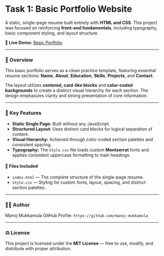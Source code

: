 # Task 1: Basic Portfolio Website

A static, single-page resume built entirely with **HTML and CSS**.
This project was focused on reinforcing **front-end fundamentals**, including typography, basic component styling, and layout structure.

**🔗 Live Demo:** [Basic Portfolio](https://basic-portfolio-manoj.netlify.app/)

---

### 📘 Overview

This basic portfolio serves as a clean practice template, featuring essential resume sections: **Name**, **About**, **Education**, **Skills**, **Projects**, and **Contact**.

The layout utilizes **centered, card-like blocks** and **color-coded backgrounds** to create a distinct visual hierarchy for each section. The design emphasizes clarity and strong presentation of core information.

---

### 🚀 Key Features

* **Static Single Page:** Built without any JavaScript.
* **Structured Layout:** Uses distinct card blocks for logical separation of content.
* **Visual Hierarchy:** Achieved through color-coded section palettes and consistent spacing.
* **Typography:** The `Style.css` file loads custom **Montserrat** fonts and applies consistent uppercase formatting to main headings.

#### 📂 Files Included

* `index.html` — The complete structure of the single-page resume.
* `Style.css` — Styling for custom fonts, layout, spacing, and distinct section palettes.

---

### 👨‍💻 Author

Manoj Mukkamula
GitHub Profile: `https://github.com/manoj-mukkamula`

---

### ⚖️ License

This project is licensed under the **MIT License** — free to use, modify, and distribute with proper attribution.
